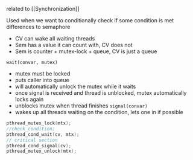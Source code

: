 related to [[Synchronization]]

Used when we want to conditionally check if  some condition is met
differences to semaphore
- CV can wake all waiting threads
- Sem has a value it can count with, CV does not
- Sem is counter + mutex-lock + queue, CV is just a queue

`wait(convar, mutex)`
- mutex must be locked
- puts caller into queue 
- will automatically unlock the mutex while it waits
- once signal is received and thread is unblocked, mutex automatically locks again
- unblocks mutex when thread finishes
`signal(convar)`
- wakes up all threads waiting on the condition, lets one in if possible

```c
pthread_mutex_lock(mtx);
//check_condition;
pthread_cond_wait(cv, mtx);
// critical section
pthread_cond_signal(cv);
pthread_mutex_unlock(mtx);
```